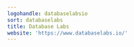 ```yaml
---
logohandle: databaselabsio
sort: databaselabs
title: Database Labs
website: 'https://www.databaselabs.io/'
---
```

